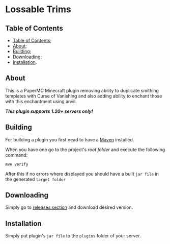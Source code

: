 # Lossable Trims

## Table of Contents

- [Table of Contents](#table-of-contents);
- [About](#about);
- [Building](#building);
- [Downloading](#downloading);
- [Installation](#installation).

## About

This is a PaperMC Minecraft plugin removing ability to duplicate smithing templates with Curse of Vanishing
and also adding ability to enchant those with this enchantment using anvil.

***This plugin supports 1.20+ servers only!***

## Building

For building a plugin you first nead to have a [Maven](https://maven.apache.org/) installed.

When you have one go to the project's _root folder_ and execute the following command:

```console
mvn verify
```

After this if no errors where displayed you should have a built `jar file` in the generated `target folder`

## Downloading

Simply go to [releases section](https://github.com/Maksim2498/mc-lossable-trims/releases) and download desired version.

## Installation

Simply put plugin's `jar file` to the `plugins` folder of your server.
